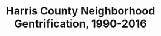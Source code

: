 ---
schema: default
title: 'Harris County Neighborhood Gentrification, 1990-2016'
organization: ''
notes: "Provides a gentrification type and susceptibility index for each census tract in Harris county.\r\n\r\nChoudary, Wendie. “Neighborhood Gentrification across Harris County: 1990 to 2016.” Rice University-Kinder Institute: UDP, April 8, 2019. https://doi.org/10.25612/837.7mao80j3akg7."
resources:
  - name: 'Harris County Neighborhood Gentrification, 1990-2016 - ArcGIS'
    url: >-
      https://uchicago.box.com/shared/static/ekilftqh5xx8obksmym8mahd578coj3c.mpk
    format: ''
  - name: 'Harris County Neighborhood Gentrification, 1990-2016 - Data'
    url: >-
      https://uchicago.box.com/shared/static/gn9xgldphkbqsse7eoipin4d3bdzqf67.xlsx
    format: ''
  - name: 'Harris County Neighborhood Gentrification, 1990-2016 - Metadata'
    url: >-
      https://uchicago.box.com/shared/static/i84kkdhdbgnwtzq1ajefqc7w9rryxncz.docx
    format: ''
license: ''
category:
  - Planning / Zoning
  - Real Estate / Land Records
maintainer: Ben Fogarty
maintainer_email: ben.t.fogarty@gmail.com
---